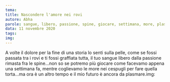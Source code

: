 ```yaml
---
tema:
title: Nascondere l'amore nei rovi
autore: Abha
parole: sangue, libero, passione, spine, giocare, settimana, more, plasmare
data: 11 novembre 2020
tags: 
img: 
---
```

A volte il dolore per la fine di una storia lo senti sulla pelle, come se fossi passata tra i rovi e ti fossi graffiata tutta, il tuo sangue libero dalla passione rimasta fra le spine…non so se potremo più giocare come facevamo appena una settimana fa, mentre coglievamo le more nei cespugli per fare quella torta…ma ora è un altro tempo e il mio futuro è ancora da plasmare.img: 
